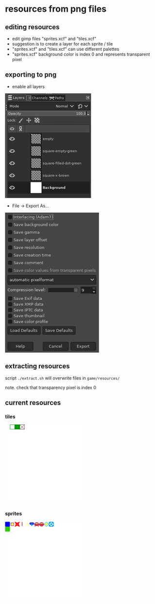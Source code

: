 # resources from png files

## editing resources
* edit gimp files "sprites.xcf" and "tiles.xcf"
* suggestion is to create a layer for each sprite / tile
* "sprites.xcf" and "tiles.xcf" can use different palettes
* "sprites.xcf" background color is index 0 and represents transparent pixel

## exporting to png
* enable all layers

![layers](readme-1.png)

* File -> Export As...

![export to png](readme-2.png)

## extracting resources
script `./extract.sh` will overwrite files in `game/resources/`

note. check that transparency pixel is index 0

## current resources
### tiles
![tiles](tiles.png)

### sprites
![sprites](sprites.png)
